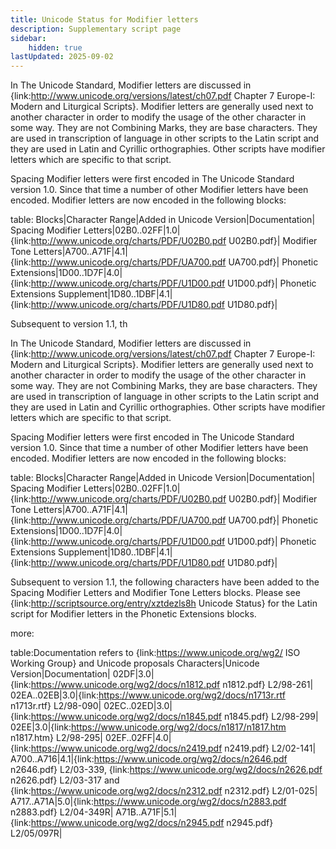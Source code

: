 ```yaml
---
title: Unicode Status for Modifier letters
description: Supplementary script page
sidebar:
    hidden: true
lastUpdated: 2025-09-02
---
```


In The Unicode Standard, Modifier letters are discussed in {link:http://www.unicode.org/versions/latest/ch07.pdf Chapter 7 Europe-I: Modern and Liturgical Scripts}. Modifier letters are generally used next to another character in order to modify the usage of the other character in some way. They are not Combining Marks, they are base characters. They are used in transcription of language in other scripts to the Latin script and they are used in Latin and Cyrillic orthographies. Other scripts have modifier letters which are specific to that script.

[comment]: # (end of intro)

[comment]: # (start of blocks)

Spacing Modifier letters were first encoded in The Unicode Standard version 1.0. Since that time a number of other Modifier letters have been encoded. Modifier letters are now encoded in the following blocks:

table:
Blocks|Character Range|Added in Unicode Version|Documentation|
Spacing Modifier Letters|02B0..02FF|1.0|{link:http://www.unicode.org/charts/PDF/U02B0.pdf U02B0.pdf}|
Modifier Tone Letters|A700..A71F|4.1|{link:http://www.unicode.org/charts/PDF/UA700.pdf UA700.pdf}|
Phonetic Extensions|1D00..1D7F|4.0|{link:http://www.unicode.org/charts/PDF/U1D00.pdf U1D00.pdf}|
Phonetic Extensions Supplement|1D80..1DBF|4.1|{link:http://www.unicode.org/charts/PDF/U1D80.pdf U1D80.pdf}|

[comment]: # (end of blocks)

[comment]: # (start of chars)

Subsequent to version 1.1, th

[comment]: # (end of chars)

[comment]: # (start of rest)

In The Unicode Standard, Modifier letters are discussed in {link:http://www.unicode.org/versions/latest/ch07.pdf Chapter 7 Europe-I: Modern and Liturgical Scripts}. Modifier letters are generally used next to another character in order to modify the usage of the other character in some way. They are not Combining Marks, they are base characters. They are used in transcription of language in other scripts to the Latin script and they are used in Latin and Cyrillic orthographies. Other scripts have modifier letters which are specific to that script.

Spacing Modifier letters were first encoded in The Unicode Standard version 1.0. Since that time a number of other Modifier letters have been encoded. Modifier letters are now encoded in the following blocks:

table:
Blocks|Character Range|Added in Unicode Version|Documentation|
Spacing Modifier Letters|02B0..02FF|1.0|{link:http://www.unicode.org/charts/PDF/U02B0.pdf U02B0.pdf}|
Modifier Tone Letters|A700..A71F|4.1|{link:http://www.unicode.org/charts/PDF/UA700.pdf UA700.pdf}|
Phonetic Extensions|1D00..1D7F|4.0|{link:http://www.unicode.org/charts/PDF/U1D00.pdf U1D00.pdf}|
Phonetic Extensions Supplement|1D80..1DBF|4.1|{link:http://www.unicode.org/charts/PDF/U1D80.pdf U1D80.pdf}|


Subsequent to version 1.1, the following characters have been added to the Spacing Modifier Letters and Modifier Tone Letters blocks. Please see {link:http://scriptsource.org/entry/xztdezls8h Unicode Status} for the Latin script for Modifier letters in the Phonetic Extensions blocks.

more:

table:Documentation refers to {link:https://www.unicode.org/wg2/ ISO Working Group} and Unicode proposals
Characters|Unicode Version|Documentation|
02DF|3.0|{link:https://www.unicode.org/wg2/docs/n1812.pdf n1812.pdf} L2/98-261|
02EA..02EB|3.0|{link:https://www.unicode.org/wg2/docs/n1713r.rtf n1713r.rtf} L2/98-090|
02EC..02ED|3.0|{link:https://www.unicode.org/wg2/docs/n1845.pdf n1845.pdf} L2/98-299|
02EE|3.0|{link:https://www.unicode.org/wg2/docs/n1817/n1817.htm n1817.htm} L2/98-295|
02EF..02FF|4.0|{link:https://www.unicode.org/wg2/docs/n2419.pdf n2419.pdf} L2/02-141|
A700..A716|4.1|{link:https://www.unicode.org/wg2/docs/n2646.pdf n2646.pdf} L2/03-339, {link:https://www.unicode.org/wg2/docs/n2626.pdf n2626.pdf} L2/03-317 and {link:https://www.unicode.org/wg2/docs/n2312.pdf n2312.pdf} L2/01-025|
A717..A71A|5.0|{link:https://www.unicode.org/wg2/docs/n2883.pdf n2883.pdf} L2/04-349R|
A71B..A71F|5.1|{link:https://www.unicode.org/wg2/docs/n2945.pdf n2945.pdf} L2/05/097R|
